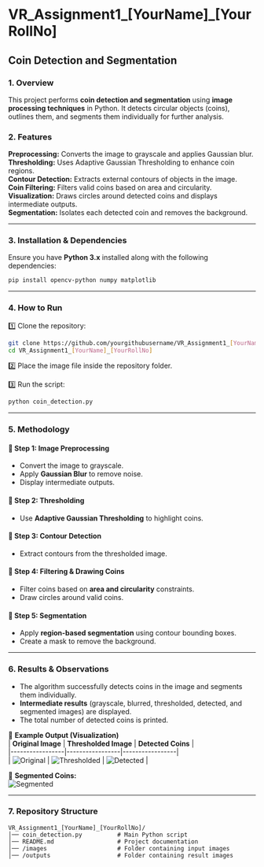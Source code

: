 
# **VR_Assignment1_[YourName]_[YourRollNo]**  
## **Coin Detection and Segmentation**  

### **1. Overview**  
This project performs **coin detection and segmentation** using **image processing techniques** in Python. It detects circular objects (coins), outlines them, and segments them individually for further analysis.  

### **2. Features**  
 **Preprocessing:** Converts the image to grayscale and applies Gaussian blur.  
 **Thresholding:** Uses Adaptive Gaussian Thresholding to enhance coin regions.  
 **Contour Detection:** Extracts external contours of objects in the image.  
 **Coin Filtering:** Filters valid coins based on area and circularity.  
 **Visualization:** Draws circles around detected coins and displays intermediate outputs.  
 **Segmentation:** Isolates each detected coin and removes the background.  

---

### **3. Installation & Dependencies**  
Ensure you have **Python 3.x** installed along with the following dependencies:  
```bash
pip install opencv-python numpy matplotlib
```

---

### **4. How to Run**  
1️⃣ Clone the repository:  
```bash
git clone https://github.com/yourgithubusername/VR_Assignment1_[YourName]_[YourRollNo].git  
cd VR_Assignment1_[YourName]_[YourRollNo]
```

2️⃣ Place the image file inside the repository folder.  

3️⃣ Run the script:  
```bash
python coin_detection.py
```

---

### **5. Methodology**  
#### **🔹 Step 1: Image Preprocessing**  
- Convert the image to grayscale.  
- Apply **Gaussian Blur** to remove noise.  
- Display intermediate outputs.  

#### **🔹 Step 2: Thresholding**  
- Use **Adaptive Gaussian Thresholding** to highlight coins.  

#### **🔹 Step 3: Contour Detection**  
- Extract contours from the thresholded image.  

#### **🔹 Step 4: Filtering & Drawing Coins**  
- Filter coins based on **area and circularity** constraints.  
- Draw circles around valid coins.  

#### **🔹 Step 5: Segmentation**  
- Apply **region-based segmentation** using contour bounding boxes.  
- Create a mask to remove the background.  

---

### **6. Results & Observations**  
- The algorithm successfully detects coins in the image and segments them individually.  
- **Intermediate results** (grayscale, blurred, thresholded, detected, and segmented images) are displayed.  
- The total number of detected coins is printed.  

📌 **Example Output (Visualization)**  
| **Original Image** | **Thresholded Image** | **Detected Coins** |  
|-----------------|-----------------|-----------------|  
| ![Original](outputs/original.jpg) | ![Thresholded](outputs/thresholded.jpg) | ![Detected](outputs/detected.jpg) |  

📌 **Segmented Coins:**  
![Segmented](outputs/segmented.jpg)  

---

### **7. Repository Structure**  
```
VR_Assignment1_[YourName]_[YourRollNo]/
│── coin_detection.py          # Main Python script  
│── README.md                  # Project documentation  
│── /images                    # Folder containing input images  
│── /outputs                   # Folder containing result images  
```

